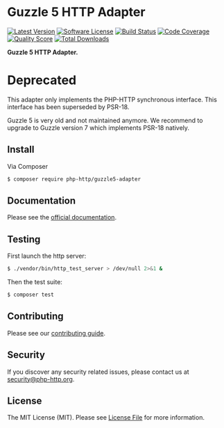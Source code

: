 # Guzzle 5 HTTP Adapter

[![Latest Version](https://img.shields.io/github/release/php-http/guzzle5-adapter.svg?style=flat-square)](https://github.com/php-http/guzzle5-adapter/releases)
[![Software License](https://img.shields.io/badge/license-MIT-brightgreen.svg?style=flat-square)](LICENSE)
[![Build Status](https://img.shields.io/travis/php-http/guzzle5-adapter.svg?style=flat-square)](https://travis-ci.org/php-http/guzzle5-adapter)
[![Code Coverage](https://img.shields.io/scrutinizer/coverage/g/php-http/guzzle5-adapter.svg?style=flat-square)](https://scrutinizer-ci.com/g/php-http/guzzle5-adapter)
[![Quality Score](https://img.shields.io/scrutinizer/g/php-http/guzzle5-adapter.svg?style=flat-square)](https://scrutinizer-ci.com/g/php-http/guzzle5-adapter)
[![Total Downloads](https://img.shields.io/packagist/dt/php-http/guzzle5-adapter.svg?style=flat-square)](https://packagist.org/packages/php-http/guzzle5-adapter)

**Guzzle 5 HTTP Adapter.**

# Deprecated

This adapter only implements the PHP-HTTP synchronous interface. This interface
has been superseded by PSR-18.

Guzzle 5 is very old and not maintained anymore. We recommend to upgrade to
Guzzle version 7 which implements PSR-18 natively.

## Install

Via Composer

``` bash
$ composer require php-http/guzzle5-adapter
```


## Documentation

Please see the [official documentation](http://docs.php-http.org/en/latest/clients/guzzle5-adapter.html).


## Testing

First launch the http server:

```bash
$ ./vendor/bin/http_test_server > /dev/null 2>&1 &
```

Then the test suite:

``` bash
$ composer test
```


## Contributing

Please see our [contributing guide](http://docs.php-http.org/en/latest/development/contributing.html).


## Security

If you discover any security related issues, please contact us at [security@php-http.org](mailto:security@php-http.org).


## License

The MIT License (MIT). Please see [License File](LICENSE) for more information.

